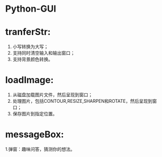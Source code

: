 # Python-GUI
# tranferStr:
1. 小写转换为大写；
2. 支持同时清空输入和输出窗口；
3. 支持背景颜色转换。
# loadImage:
1. 从磁盘加载图片文件，然后呈现到窗口；
2. 处理图片，包括CONTOUR,RESIZE,SHARPEN和ROTATE，然后呈现到窗口；
3. 保存图片到指定位置。
# messageBox:
1.弹窗：趣味问答，猜测你的想法。
